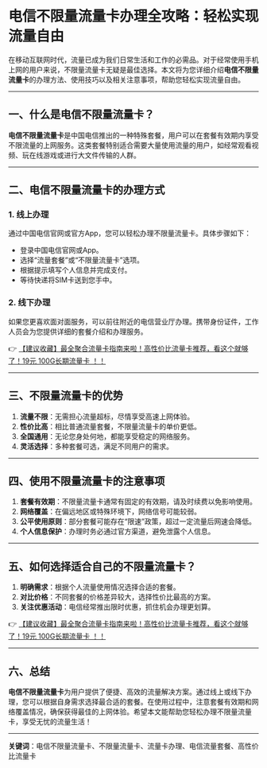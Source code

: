 # 电信不限量流量卡办理全攻略：轻松实现流量自由

在移动互联网时代，流量已成为我们日常生活和工作的必需品。对于经常使用手机上网的用户来说，不限量流量卡无疑是最佳选择。本文将为您详细介绍**电信不限量流量卡**的办理方法、使用技巧以及相关注意事项，帮助您轻松实现流量自由。

---

## 一、什么是电信不限量流量卡？

**电信不限量流量卡**是中国电信推出的一种特殊套餐，用户可以在套餐有效期内享受不限流量的上网服务。这类套餐特别适合需要大量使用流量的用户，如经常观看视频、玩在线游戏或进行大文件传输的人群。

---

## 二、电信不限量流量卡的办理方式

### 1. 线上办理
通过中国电信官网或官方App，您可以轻松办理不限量流量卡。具体步骤如下：
- 登录中国电信官网或App。
- 选择“流量套餐”或“不限量流量卡”选项。
- 根据提示填写个人信息并完成支付。
- 等待快递将SIM卡送到您手中。

### 2. 线下办理
如果您更喜欢面对面服务，可以前往附近的电信营业厅办理。携带身份证件，工作人员会为您提供详细的套餐介绍和办理服务。

👉 [【建议收藏】最全聚合流量卡指南来啦！高性价比流量卡推荐，看这个就够了！19元 100G长期流量卡 ！！](https://bit.ly/Liuliangka)

---

## 三、不限量流量卡的优势

1. **流量不限**：无需担心流量超标，尽情享受高速上网体验。
2. **性价比高**：相比普通流量套餐，不限量流量卡的单价更低。
3. **全国通用**：无论您身处何地，都能享受稳定的网络服务。
4. **灵活选择**：多种套餐可选，满足不同用户的需求。

---

## 四、使用不限量流量卡的注意事项

1. **套餐有效期**：不限量流量卡通常有固定的有效期，请及时续费以免影响使用。
2. **网络覆盖**：在偏远地区或特殊环境下，网络信号可能较弱。
3. **公平使用原则**：部分套餐可能存在“限速”政策，超过一定流量后网速会降低。
4. **个人信息保护**：办理时务必通过官方渠道，避免泄露个人信息。

---

## 五、如何选择适合自己的不限量流量卡？

1. **明确需求**：根据个人流量使用情况选择合适的套餐。
2. **对比价格**：不同套餐的价格差异较大，选择性价比最高的方案。
3. **关注优惠活动**：电信经常推出限时优惠，抓住机会办理更划算。

👉 [【建议收藏】最全聚合流量卡指南来啦！高性价比流量卡推荐，看这个就够了！19元 100G长期流量卡 ！！](https://bit.ly/Liuliangka)

---

## 六、总结

**电信不限量流量卡**为用户提供了便捷、高效的流量解决方案。通过线上或线下办理，您可以根据自身需求选择最合适的套餐。在使用过程中，注意套餐有效期和网络覆盖情况，确保获得最佳的上网体验。希望本文能帮助您轻松办理不限量流量卡，享受无忧的流量生活！

---

**关键词**：电信不限量流量卡、不限量流量卡、流量卡办理、电信流量套餐、高性价比流量卡
